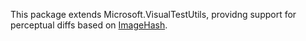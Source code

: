 This package extends Microsoft.VisualTestUtils, providng support for perceptual diffs
based on [ImageHash](https://github.com/coenm/ImageHash).

